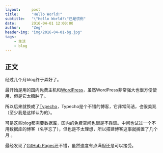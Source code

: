 ```yaml
---
layout:     post
title:      "Hello World!"
subtitle:   "\"Hello World!\"已是惯例"
date:       2016-04-01 12:00:00
author:     "Zeg"
header-img: "img/2016-04-01-bg.jpg"
tags:
    - 生活
    - blog
---
```


## 正文

经过几个月blog终于弄好了。

最开始是用的国内免费主机和[WordPress](https://cn.wordpress.org/)，虽然WordPress非常强大也很方便使用，但是它太臃肿了。

所以后来就换成了[Typecho](http://typecho.org/)，Typecho是个不错的博客，它非常简洁，也很美观（至少我是这样认为的）。

可是这些blog都需要数据库，国内的免费空间也很是不靠谱。中间也试过一个不用数据库的博客（名字忘了），但也是不太理想，所以搭建博客这事就搁置了几个月 。

最经发现了[GitHub Pages](https://pages.github.com/)还不错，虽然速度有点满但还是可以接受。
